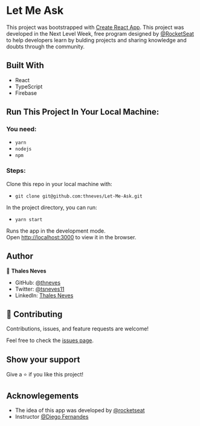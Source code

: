 # Let Me Ask

This project was bootstrapped with [Create React App](https://github.com/facebook/create-react-app).
This project was developed in the Next Level Week, free program designed by [@RocketSeat](https://github.com/rocketseat-education) to help developers learn by bulding projects and sharing knowledge and doubts through the community.

## Built With

- React
- TypeScript
- Firebase

## Run This Project In Your Local Machine:

### You need:

- `yarn`
- `nodejs`
- `npm`

### Steps:

Clone this repo in your local machine with:

- `git clone git@github.com:thneves/Let-Me-Ask.git`

In the project directory, you can run:

- `yarn start`

Runs the app in the development mode.\
Open [http://localhost:3000](http://localhost:3000) to view it in the browser.

## Author

👤 **Thales Neves**

- GitHub: [@thneves](https://github.com/thneves)
- Twitter: [@tsneves11](https://twitter.com/tsneves11)
- LinkedIn: [Thales Neves](https://www.linkedin.com/in/thales-neves10/)

## 🤝 Contributing

Contributions, issues, and feature requests are welcome!

Feel free to check the [issues page]((https://github.com/thneves/City-Weather/issues)).

## Show your support

Give a ⭐️ if you like this project!

## Acknowlegements

- The idea of this app was developed by [@rocketseat](https://github.com/rocketseat-education)
- Instructor [@Diego Fernandes](https://github.com/diego3g)
